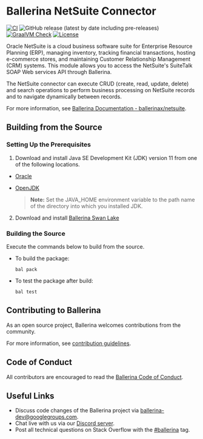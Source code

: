 Ballerina NetSuite Connector
===================
 
[![CI](https://github.com/ballerina-platform/module-ballerinax-netsuite/actions/workflows/ci.yml/badge.svg)](https://github.com/ballerina-platform/module-ballerinax-netsuite/actions/workflows/ci.yml)
![GitHub release (latest by date including pre-releases)](https://img.shields.io/github/v/release/ballerina-platform/module-ballerinax-netsuite?color=green&include_prereleases&label=latest%20release)
[![GraalVM Check](https://github.com/ballerina-platform/module-ballerinax-netsuite/actions/workflows/build-with-bal-test-native.yml/badge.svg)](https://github.com/ballerina-platform/module-ballerinax-netsuite/actions/workflows/build-with-bal-test-native.yml)
[![License](https://img.shields.io/badge/License-Apache%202.0-blue.svg)](https://opensource.org/licenses/Apache-2.0)


Oracle NetSuite is a cloud business software suite for Enterprise Resource Planning (ERP), managing inventory, tracking financial transactions, hosting e-commerce stores, and maintaining Customer Relationship Management (CRM) systems. This module allows you to access the NetSuite's SuiteTalk SOAP Web services API through Ballerina. 

The NetSuite connector can execute CRUD (create, read, update, delete) and search operations to perform business processing on NetSuite records and to navigate dynamically between records.
 
For more information, see [Ballerina Documentation - ballerinax/netsuite](https://central.ballerina.io/ballerinax/netsuite/latest).
 
## Building from the Source
### Setting Up the Prerequisites
1. Download and install Java SE Development Kit (JDK) version 11 from one of the following locations.
 
  * [Oracle](https://www.oracle.com/java/technologies/javase-jdk11-downloads.html)
 
  * [OpenJDK](https://adoptopenjdk.net/)
 
       > **Note:** Set the JAVA_HOME environment variable to the path name of the directory into which you installed
       JDK.
 
2. Download and install [Ballerina Swan Lake](https://ballerina.io/)
 
 
### Building the Source
 
Execute the commands below to build from the source.
 
* To build the package:
   ```   
   bal pack
   ```
* To test the package after build:
   ```
   bal test
   ```
## Contributing to Ballerina
 
As an open source project, Ballerina welcomes contributions from the community.
 
For more information, see [contribution guidelines](https://github.com/ballerina-platform/ballerina-lang/blob/master/CONTRIBUTING.md).
 
## Code of Conduct
 
All contributors are encouraged to read the [Ballerina Code of Conduct](https://ballerina.io/code-of-conduct).
 
## Useful Links
 
* Discuss code changes of the Ballerina project via [ballerina-dev@googlegroups.com](mailto:ballerina-dev@googlegroups.com).
* Chat live with us via our [Discord server](https://discord.gg/ballerinalang).
* Post all technical questions on Stack Overflow with the [#ballerina](https://stackoverflow.com/questions/tagged/ballerina) tag.
